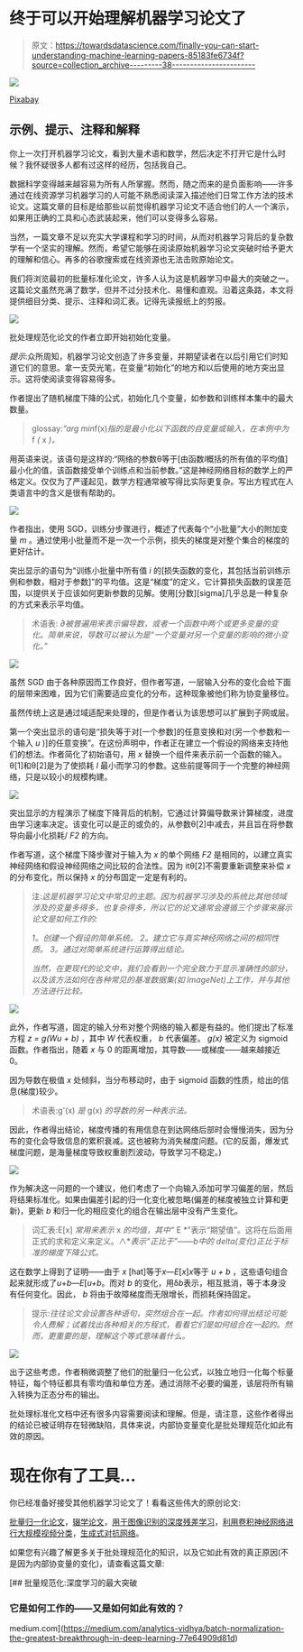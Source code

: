 # 终于可以开始理解机器学习论文了

> 原文：<https://towardsdatascience.com/finally-you-can-start-understanding-machine-learning-papers-85183fe6734f?source=collection_archive---------38----------------------->

![](img/06d7b14afc948dd58f0f533a38a5aee5.png)

[Pixabay](https://pixabay.com/photos/laptop-computer-browser-research-2562325/)

## 示例、提示、注释和解释

你上一次打开机器学习论文，看到大量术语和数学，然后决定不打开它是什么时候？我怀疑很多人都有过这样的经历，包括我自己。

数据科学变得越来越容易为所有人所掌握。然而，随之而来的是负面影响——许多通过在线资源学习机器学习的人可能不熟悉阅读深入描述他们日常工作方法的技术论文。这篇文章的目标是给那些以前觉得机器学习论文不适合他们的人一个演示，如果用正确的工具和心态武装起来，他们可以变得多么容易。

当然，一篇文章不足以充实大学课程和学习的时间，从而对机器学习背后的复杂数学有一个坚实的理解。然而，希望它能够在阅读原始机器学习论文突破时给予更大的理解和信心。再多的谷歌搜索或在线资源也无法击败原始论文。

我们将浏览最初的批量标准化论文，许多人认为这是机器学习中最大的突破之一。这篇论文虽然充满了数学，但并不过分技术化、易懂和直观。沿着这条路，本文将提供细目分类、提示、注释和词汇表。记得先读报纸上的剪报。

![](img/5c3b81d746400a25148d7ec92dede2ed.png)

批处理规范化论文的作者立即开始初始化变量。

*提示*:众所周知，机器学习论文创造了许多变量，并期望读者在以后引用它们时知道它们的意思。拿一支荧光笔，在变量“初始化”的地方和以后使用的地方突出显示。这将使阅读变得容易得多。

作者提出了随机梯度下降的公式，初始化几个变量，如参数和训练样本集中的最大数量。

> glossay:*“arg min*f(x)*指的是最小化以下函数的自变量或输入，在本例中为* f *(* x *)。*

用英语来说，该语句是这样的:“网络的参数θ等于[由函数*l*概括的所有值的平均值]最小化的值，该函数接受单个训练点和当前参数。”这是神经网络目标的数学上的严格定义。仅仅为了严谨起见，数学方程通常被写得比实际更复杂。写出方程式在人类语言中的含义是很有帮助的。

![](img/35b63c08df4d2f4c1c7de212223c0356.png)

作者指出，使用 SGD，训练分步骤进行，概述了代表每个“小批量”大小的附加变量 *m* 。通过使用小批量而不是一次一个示例，损失的梯度是对整个集合的梯度的更好估计。

突出显示的语句为“训练小批量中所有值 *i* 的[损失函数的变化，其包括当前训练示例和参数，相对于参数]”的平均值。这是“梯度”的定义，它计算损失函数的误差范围，以提供关于应该如何更新参数的见解。使用[分数][sigma]几乎总是一种复杂的方式来表示平均值。

> 术语表: *∂被普遍用来表示偏导数，或者一个函数中两个或更多变量的变化。简单来说，导数可以被认为是“一个变量对另一个变量的影响的微小变化。”*

![](img/59b52a2c50fcac528db14aaa945e3948.png)

虽然 SGD 由于各种原因而工作良好，但作者写道，一层输入分布的变化会给下面的层带来困难，因为它们需要适应变化的分布，这种现象被他们称为协变量移位。

虽然传统上这是通过域适配来处理的，但是作者认为该思想可以扩展到子网或层。

第一个突出显示的语句是“损失等于对[一个参数]的任意变换和对(另一个参数和一个输入 *u* )]的任意变换”。在这份声明中，作者正在建立一个假设的网络来支持他们的想法。作者简化了初始语句，用 *x* 替换一个组件来表示前一个函数的输入。θ[1]和θ[2]是为了使损耗 *l* 最小而学习的参数。这些前提等同于一个完整的神经网络，只是以较小的规模构建。

![](img/ffc49743c2a4fbab9d15fa914ce125a4.png)

突出显示的方程演示了梯度下降背后的机制，它通过计算偏导数来计算梯度，进度由学习速率决定。该变化可以是正的或负的，从参数θ[2]中减去，并且旨在将参数导向最小化损耗/ *F2* 的方向。

作者写道，这个梯度下降步骤对于输入为 *x* 的单个网络 *F2* 是相同的，以建立真实神经网络和假设神经网络之间比较的合法性。因为 itθ[2]不需要重新调整来补偿 *x* 的分布变化，所以保持 *x* 的分布固定一定是有利的。

> 注:*这是机器学习论文中常见的主题。因为机器学习涉及的系统比其他领域涉及的变量多得多，也复杂得多，所以它的论文通常会遵循三个步骤来展示论文是如何工作的:*
> 
> *1。创建一个假设的简单系统。
> 2。建立它与真实神经网络之间的相同性质。
> 3。通过对简单系统进行运算得出结论。*
> 
> *当然，在更现代的论文中，我们会看到一个完全致力于显示准确性的部分，以及该方法如何在各种常见的基准数据集(如 ImageNet)上工作，并与其他方法进行比较。*

![](img/2d5e6ba682629a84226f763aa06e7443.png)

此外，作者写道，固定的输入分布对整个网络的输入都是有益的。他们提出了标准方程
*z = g(Wu + b)* ，其中 *W* 代表权重， *b* 代表偏差。 *g(x)* 被定义为 sigmoid 函数。作者指出，随着 *x* 与 0 的距离增加，其导数——或梯度——越来越接近 0。

因为导数在极值 *x* 处倾斜，当分布移动时，由于 sigmoid 函数的性质，给出的信息(梯度)较少。

> 术语表:g'(x) *是* g(x) *的导数的另一种表示法。*

因此，作者得出结论，梯度传播的有用信息在到达网络后部时会慢慢消失，因为分布的变化会导致信息的累积衰减。这也被称为消失梯度问题。(它的反面，爆发式梯度问题，是海量梯度导致权重剧烈波动，导致学习不稳定。)

![](img/6fe84e05c103b0bd38e2152144a95b39.png)

作为解决这一问题的一个建议，他们考虑了一个向输入添加可学习偏差的层，然后将结果标准化。如果由偏差引起的归一化变化被忽略(偏差的梯度被独立计算和更新)，更新 *b* 和归一化的相应变化的组合在输出层中没有产生变化。

> 词汇表:E[x] *常用来表示* x *的均值，其中“* E *”表示“期望值”。这将在后面用正式的求和定义来定义。∧**表示“正比于”——*b*中的 delta(变化)正比于标准的梯度下降公式。*

这在数学上得到了证明——由于 *x* [hat]等于*x*—*E*[*x*]*x*等于 *u + b* ，这些语句组合起来就形成了*u*+*b*—*E*[*u+b*。而对 *b* 的变化，用δ*b*表示，相互抵消，等于本身没有任何变化。因此， *b* 将由于故障梯度而无限增长，而损耗保持固定。

> 提示:*往往论文会设置各种语句，突然组合在一起。作者如何得出结论可能令人费解；试着找出各种相关的方程式，看看它们是如何组合在一起的。然而，更重要的是，理解这个等式意味着什么。*

![](img/18d6e06699449d6d4bdbd49f734bd7e4.png)

出于这些考虑，作者稍微调整了他们的批量归一化公式，以独立地归一化每个标量特征，每个特征都具有零均值和单位方差。通过消除不必要的偏差，该层将所有输入转换为正态分布的输出。

批处理标准化文档中还有很多内容需要阅读和理解。但是，请注意，这些作者得出的结论已被证明存在轻微缺陷，具体来说，内部协变量变化是批处理规范化如此有效的原因。

# 现在你有了工具…

你已经准备好接受其他机器学习论文了！看看这些伟大的原创论文:

[批量归一化论文](http://proceedings.mlr.press/v37/ioffe15.pdf)，[辍学论文](http://jmlr.org/papers/volume15/srivastava14a/srivastava14a.pdf)，[用于图像识别的深度残差学习](https://www.cv-foundation.org/openaccess/content_cvpr_2016/papers/He_Deep_Residual_Learning_CVPR_2016_paper.pdf)，[利用卷积神经网络进行大规模视频分类](https://www.cv-foundation.org/openaccess/content_cvpr_2014/papers/Karpathy_Large-scale_Video_Classification_2014_CVPR_paper.pdf)，[生成式对抗网络](http://datascienceassn.org/sites/default/files/Generative%20Adversarial%20Nets.pdf)。

如果您有兴趣了解更多关于批处理规范化的知识，以及它如此有效的真正原因(不是因为内部协变量的变化)，请查看这篇文章:

[](https://medium.com/analytics-vidhya/batch-normalization-the-greatest-breakthrough-in-deep-learning-77e64909d81d) [## 批量规范化:深度学习的最大突破

### 它是如何工作的——又是如何如此有效的？

medium.com](https://medium.com/analytics-vidhya/batch-normalization-the-greatest-breakthrough-in-deep-learning-77e64909d81d)